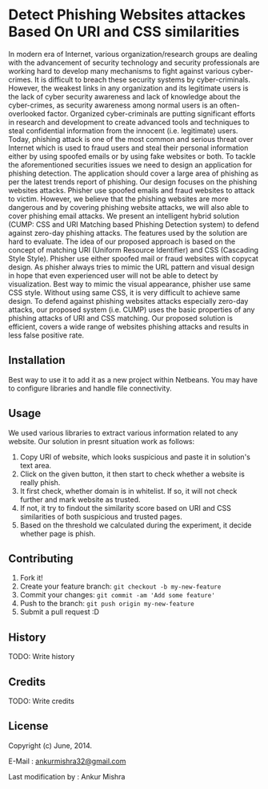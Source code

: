 # Detect Phishing Websites attackes Based On URI and CSS similarities

In modern era of Internet, various organization/research groups are dealing with the advancement of security technology and security professionals are working hard to develop many mechanisms to fight against various cyber-crimes. It is difficult to breach these security systems by cyber-criminals. However, the weakest links in any organization and its legitimate users is the lack of cyber security awareness and lack of knowledge about the cyber-crimes, as security awareness among normal users is an often-overlooked factor. Organized cyber-criminals are putting significant efforts in research and development to create advanced tools and techniques to steal confidential information from the innocent (i.e. legitimate) users.
Today, phishing attack is one of the most common and serious threat over Internet which is used to fraud users and steal their personal information either by using spoofed emails or by using fake websites or both. To tackle the aforementioned securities issues we need to design an application for phishing detection. The application should cover a large area of phishing as per the latest trends report of phishing. Our design focuses on the phishing websites attacks. Phisher use spoofed emails and fraud websites to attack to victim.
However, we believe that the phishing websites are more dangerous and by covering phishing website attacks, we will also able to cover phishing email attacks. We present an intelligent hybrid solution (CUMP: CSS and URI Matching based Phishing Detection system) to defend against zero-day phishing attacks. The features used by the solution are hard to evaluate. The idea of our proposed approach is based on the concept of matching URI (Uniform Resource Identifier) and CSS (Cascading Style Style). Phisher use either spoofed mail or fraud websites with copycat design. As phisher always tries to mimic the URL pattern and visual design in hope that even experienced user will not be able to detect by visualization. Best way to mimic the visual appearance, phisher use same CSS style. Without using same CSS, it is very difficult to achieve same design. To defend against phishing websites attacks especially zero-day attacks, our proposed system (i.e. CUMP) uses the basic properties of any phishing attacks of URI and CSS matching. Our proposed solution is efficient, covers a wide range of websites phishing attacks and results in less false positive rate.


## Installation

Best way to use it to add it as a new project within Netbeans. You may have to configure libraries and handle file connectivity.

## Usage

We used various libraries to extract various information related to any website. Our solution in presnt situation work as follows:
1. Copy URI of website, which looks suspicious and paste it in solution's text area.
2. Click on the given button, it then start to check whether a website is really phish.
3. It first check, whether domain is in whitelist. If so, it will not check further and mark website as trusted.
4. If not, it try to findout the similarity score based on URI and CSS similarities of both suspicious and trusted pages.
5. Based on the threshold we calculated during the experiment, it decide whether page is phish.

## Contributing

1. Fork it!
2. Create your feature branch: `git checkout -b my-new-feature`
3. Commit your changes: `git commit -am 'Add some feature'`
4. Push to the branch: `git push origin my-new-feature`
5. Submit a pull request :D

## History

TODO: Write history

## Credits

TODO: Write credits

## License

 Copyright (c) June, 2014.
 
 E-Mail : ankurmishra32@gmail.com 

 Last modification by : Ankur Mishra 